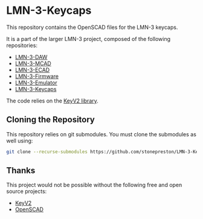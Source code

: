 # LMN-3-Keycaps
This repository contains the OpenSCAD files for the LMN-3 keycaps.

It is a part of the larger LMN-3 project, composed of the following
repositories:
- [LMN-3-DAW](https://github.com/stonepreston/LMN-3-DAW)
- [LMN-3-MCAD](https://github.com/stonepreston/LMN-3-MCAD)
- [LMN-3-ECAD](https://github.com/stonepreston/LMN-3-ECAD)
- [LMN-3-Firmware](https://github.com/stonepreston/LMN-3-Firmware)
- [LMN-3-Emulator](https://github.com/stonepreston/LMN-3-Emulator)
- [LMN-3-Keycaps](https://github.com/stonepreston/LMN-3-Keycaps)

The code relies on the [KeyV2 library](https://github.com/rsheldiii/KeyV2).

## Cloning the Repository
This repository relies on git submodules. You must clone the submodules as well using:
```bash
git clone --recurse-submodules https://github.com/stonepreston/LMN-3-Keycaps
```

## Thanks
This project would not be possible without the following free and open source projects:
- [KeyV2](https://github.com/rsheldiii/KeyV2)
- [OpenSCAD](https://github.com/openscad/openscad)


